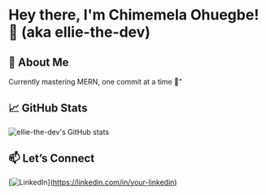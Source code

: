 # Hey there, I'm Chimemela Ohuegbe! 👋 (aka ellie-the-dev)

## 🚀 About Me
Currently mastering MERN, one commit at a time 🚀"

## 📈 GitHub Stats
![ellie-the-dev's GitHub stats](https://github-readme-stats.vercel.app/api?username=ellie-the-dev&show_icons=true&theme=radical)

## 📫 Let’s Connect
[![LinkedIn](https://img.shields.io/badge/-LinkedIn-0077B5?style=for-the-badge&logo=linkedin&logoColor=white)][(https://linkedin.com/in/your-linkedin)  ](https://www.linkedin.com/in/chimemela-blessed-ohuegbe-b4a78037b/)


<!--
**ellie-the-dev/ellie-the-dev** is a ✨ _special_ ✨ repository because its `README.md` (this file) appears on your GitHub profile.

[![Anurag's GitHub stats](https://github-readme-stats.vercel.app/api?username=ellie-the-dev)](https://github.com/anuraghazra/github-readme-stats)
Here are some ideas to get you started:

- 🔭 I’m currently working on ...
- 🌱 I’m currently learning ...
- 👯 I’m looking to collaborate on ...
- 🤔 I’m looking for help with ...
- 💬 Ask me about ...
- 📫 How to reach me: ...
- 😄 Pronouns: ...
- ⚡ Fun fact: ...
-->
